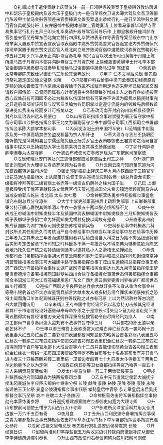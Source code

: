 <!-- { "loadSidebar": true } -->
　　○礼部以虏王遣使贡献上庆贺仪注一前一日鸿胪寺设表案于皇极殿外教坊司设中和韶乐于皇极殿内及设大乐于皇极门内一是日早锦衣卫设卤簿大驾及金吾卫等衙门陈设甲士仗马金鼓等项差来官赍捧表文置表案退出恭候行礼一是日早鸣钟鼓文武百官各具朝服侍班  上皮弁服御中极殿本部堂上官跪奏请  上位看马承旨毕鸿胪寺官奏执事官行礼行五拜三叩头礼毕奏请升殿导驾官前导乐作  上御皇极殿升座鸿胪寺官引差来官至丹墀东西北向立赞行四拜礼毕赞进表乐作导表官导案至殿东中门止序班举案入置殿中赞宣表宣表官取表诣殿中跪外赞赞跪差来官皆跪宣讫内外赞俯伏兴序班举案置于殿东赞文武百官入班北向立班齐致词官诣中道跪致词称贺讫赞鞠躬乐作五拜三叩头兴平身乐止鸿胪寺官奏礼毕  驾兴百官以次出所司设黄幄于丹陛上陈所进马匹于丹墀内本部并鸿胪寺官立于丹墀东候  上易便服御黄幄甲士行礼毕本部官诣御道中跪奏御马过奏毕复班候马过诣御道中跪奏马过毕  驾还宫
　　○癸亥勒太常寺卿陈庆致仕以御史马三乐论其衰老故也
　　○甲子  仁孝文皇后忌辰  奉先殿行祭礼遣定国公徐文璧祭  长陵
　　○户部覆户科右给事中梁问孟奏国初经费原有定额边饷未尝借支于内京师未尝搜括于外盖不加赋而用足也迩来弊坏已极官民交困请敕户部侍郎一员督同司属有心计者通将中外财赋每岁增减出入之数行各处抚按官悉心议处前有可因固不必过为裁省以伤国体后有可革亦不许滥为縻费以损民财事完之日造册呈部听该部及与议官员类编为各司职掌以定遵守仍将内府钱粮先后额数首录进览庶费出有经而岁计可裕矣从之
　　○乙丑改河南开封府钧州新郑县径隶开封府以县治去州远从民便也
　　○以山东官班指挥佥事赵崇璧为署正留守掌中都留守司事川沙把总指挥佥事王允文为署副留守佥书中都留守司事江西都司佥书署都指挥佥事陈大鹏掌本都司事
　　○丙寅发汝阳王府奉国将军安氵□范辅国中尉勤炁及男一中俱高墙禁住坐盗发祖墓为宗人所讦也
　　○革大理寺寺丞孙丕扬职回籍听勘先是蒲城知县吕宗儒坐赃免疑丕扬受乡官王表贿嗾御史王君赏论之诣阙自言给事中程文以丕扬尝劾大学士高拱乘机白发其事丕扬遂坐黜
　　○丁卯升鸿胪寺卿李漈春为太常寺卿
　　○升狭西布政使司右参政罗瑶为广东按察司按察使
　　○戊辰修理北安门等处兴工遣侍郎邹应龙祭告后土司工之神
　　○升湖广道御史刘思问为大理寺左寺丞罗凤翱为右寺丞
　　○升云南云南府知府董原道为河东狭西都转运盐司运使
　　○御史郭庭梧勘上隆庆三年九月内狭西延宁三镇官军出花马池边捣巢功次  上从部覆升总督王崇古巡抚沈应时各俸一级总兵雷龙实职一级指挥哱拜等职二级官旗土谷赤等一级崇古仍荫孙之柱为国子生
　　○己巳  上御皇极殿受虏王俺答表献鞍马文武百官行庆贺礼遣成国公朱希忠镇远侯顾寰驸马许从诚成安伯郭应乾告  南北郊  太庙  太社稷
　　○命神枢营练勇参将都指挥佥事盛愈谦充右副总兵分守凉州
　　○大学士掌吏部事高拱后上疏辞免部事  上曰卿兼部事秉公持正朕心嘉悦其赐羊酒斗牛衣一袭银五十两以酬劳绩所辞不允
　　○庚午夺庆成王府辅国中尉知爕禄半年及镇国中尉表柳辅国中尉知爕禄各三月知爕知爕皆表柳子表柳纵子多招亡命为奸而知爕尤横甚抚按以闻故有是命
　　○升直隶苏州府知府蔡国熙为湖广按察司副使整饬苏松常镇兵备
　　○吏科都给事中韩楫奏六科封驳所关其任用贵久而考核当严自今都给事中员缺当以年深给事中左右给事中历俸三年者为之其未及三年者而遇缺推用者以后给由请自入科之日为始不拘品级通将前后实历考定去留章下所司知之时科臣多不满一考报迁以不得恩典为憾楫意欲为陈乞者地乃托久任严核之名特请破例通考以遂其私小人之滑稽无忌惮如此
　　○命贵州都司佥书署都指挥佥事胡大宾掌云南都司事升江南运粮把总指挥同知谢诏南京神机营管操指挥佥事汪可大福建中路守备署指挥佥事丁茂山东运粮把总指挥佥事王承恩广西庆远守备指挥佥事许文湖广武冈守备署指挥佥事达九思九泉守备指挥使王梦弼直隶德州守备署指挥同知赵梦祐四川会盐守备指挥佥事萧世杰俱署都指挥佥事都司佥书诏浙江可大江西茂福建承恩广东文广西九思云南梦弼贵州梦祐湖广都司世杰四川行都司
　　○巡按广西御史李良臣劾总兵俞大猷奸贪不法宜从重治佥事金柱等勘韦银豹首功不实亦宜量罚兵部言大猷束发从戎多树劳绩今罪状未明暴摧折之恐将士闻而角□羊体况真贼既获则柱等误勘之过亦有可原  上以为然诏赦柱等勿治而令大猷回籍听用
　　○辛未靖江王府奉国中尉经讯经讯以私忿持刃击杀其兄经设暴其尸于市诒言经设奸逼继母奉母命扑杀之于是宗长＜矢见＞征为经设讼究下法司议勘得实有旨经讯推刃亲兄情罪深重令抚按官勒令自尽降经讯为庶人
　　○南京工部尚书曹亨奏织造太监刘安不法事忤旨夺俸三月
　　○兵部右侍郎王遴以亲老乞休不许
　　○壬申以虏王俺答上表称贡赏大红蟒白泽纻丝衣各一袭彩叚十五表里妻大红五彩纻丝衣二套彩叚四表里都督同知昆都力哈黄台吉各彩叚八表里五彩纻丝衣一套绢二疋布四疋指挥使把汉那吉彩叚五表里织金纻丝衣一套绢二疋布四疋指挥同知千百户等官永邵卜大成台吉等六十二员并吉能侄切尽黄台吉各彩叚三表里织金纻丝衣一套绢一疋布四疋夷使扯布哱罗不散台布等七十名各赏布币有差其贡马进内者三十匹每匹酬彩叚二表里绢一疋留边者四百七十九匹发太仆寺银五千两角□羊边酌量予之以为定例
　　○海西石傍其劄等卫女直都指挥等官乃哈等一百五十三人来朝贡马宴赉如例
　　○发太仆寺马价银一万二千两给延绥买马
　　○甲戌升狭西临洮府同知原森为狭西按察司佥事
　　○乙亥中元节遣武定侯郭大诚抚宁侯朱冈襄城伯李应臣庆都伯杜继宗分祭  长陵  献陵  景陵  裕陵  茂陵  泰陵  康陵  永陵新建伯王正亿祭  景皇帝陵寝指挥佥事李钰祭  孝懿皇后中官祭  恭让章皇后废后吴氏都督佥事沉至祭  哀冲  庄敬二太子各陵园
　　○命神枢营佐击将军署都指挥佥事何勋充本营练勇参将
　　○升巡抚福建都察院右佥都御史何宽为大理寺卿
　　○升山东按察司副使王惟宁为山西行太仆寺卿
　　○户部进所买珠宝香料共用太仓济边银一万六千五百有奇
　　○夜月食
　　○丁丑升山西利民堡守备署指挥佥事侯之胄为署都指挥佥事充神枢营佐击将军命浙江军门标下中军署都指挥佥事胡震充温处参将
　　○戊寅  成祖文皇帝忌辰  奉先殿行祭礼遣安远侯柳震祭  长陵
　　○开经筵日讲
　　○诏留两淮角□羊存盐银五万两收买边引转拨内商徵银补库从御史李学诗请疏通滞引奏也
　　○升山西布政使司右参议何棨为四川按察司副使
